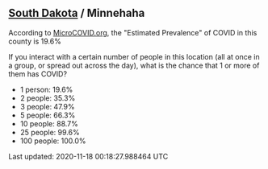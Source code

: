 
## [South Dakota](/united-states/south-dakota) / Minnehaha

According to [MicroCOVID.org](http://microcovid.org),
the "Estimated Prevalence" of COVID in this county is 19.6%

If you interact with a certain number of people in this location
(all at once in a group, or spread out across the day), what is the chance that
1 or more of them has COVID?

- 1 person: 19.6%
- 2 people: 35.3%
- 3 people: 47.9%
- 5 people: 66.3%
- 10 people: 88.7%
- 25 people: 99.6%
- 100 people: 100.0%

Last updated: 2020-11-18 00:18:27.988464 UTC
